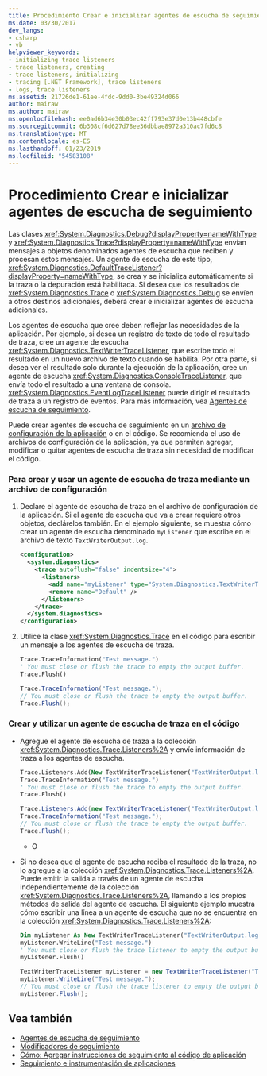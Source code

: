 ```yaml
---
title: Procedimiento Crear e inicializar agentes de escucha de seguimiento
ms.date: 03/30/2017
dev_langs:
- csharp
- vb
helpviewer_keywords:
- initializing trace listeners
- trace listeners, creating
- trace listeners, initializing
- tracing [.NET Framework], trace listeners
- logs, trace listeners
ms.assetid: 21726de1-61ee-4fdc-9dd0-3be49324d066
author: mairaw
ms.author: mairaw
ms.openlocfilehash: ee0ad6b34e30b03ec42ff793e37d0e13b448cbfe
ms.sourcegitcommit: 6b308cf6d627d78ee36dbbae8972a310ac7fd6c8
ms.translationtype: MT
ms.contentlocale: es-ES
ms.lasthandoff: 01/23/2019
ms.locfileid: "54583108"
---
```

# <a name="how-to-create-and-initialize-trace-listeners"></a>Procedimiento Crear e inicializar agentes de escucha de seguimiento
Las clases <xref:System.Diagnostics.Debug?displayProperty=nameWithType> y <xref:System.Diagnostics.Trace?displayProperty=nameWithType> envían mensajes a objetos denominados agentes de escucha que reciben y procesan estos mensajes. Un agente de escucha de este tipo, <xref:System.Diagnostics.DefaultTraceListener?displayProperty=nameWithType>, se crea y se inicializa automáticamente si la traza o la depuración está habilitada. Si desea que los resultados de <xref:System.Diagnostics.Trace> o <xref:System.Diagnostics.Debug> se envíen a otros destinos adicionales, deberá crear e inicializar agentes de escucha adicionales.  
  
 Los agentes de escucha que cree deben reflejar las necesidades de la aplicación. Por ejemplo, si desea un registro de texto de todo el resultado de traza, cree un agente de escucha <xref:System.Diagnostics.TextWriterTraceListener>, que escribe todo el resultado en un nuevo archivo de texto cuando se habilita. Por otra parte, si desea ver el resultado solo durante la ejecución de la aplicación, cree un agente de escucha <xref:System.Diagnostics.ConsoleTraceListener>, que envía todo el resultado a una ventana de consola. <xref:System.Diagnostics.EventLogTraceListener> puede dirigir el resultado de traza a un registro de eventos. Para más información, vea [Agentes de escucha de seguimiento](../../../docs/framework/debug-trace-profile/trace-listeners.md).  
  
 Puede crear agentes de escucha de seguimiento en un [archivo de configuración de la aplicación](../../../docs/framework/configure-apps/index.md) o en el código. Se recomienda el uso de archivos de configuración de la aplicación, ya que permiten agregar, modificar o quitar agentes de escucha de traza sin necesidad de modificar el código.  
  
### <a name="to-create-and-use-a-trace-listener-by-using-a-configuration-file"></a>Para crear y usar un agente de escucha de traza mediante un archivo de configuración  
  
1.  Declare el agente de escucha de traza en el archivo de configuración de la aplicación. Si el agente de escucha que va a crear requiere otros objetos, declárelos también. En el ejemplo siguiente, se muestra cómo crear un agente de escucha denominado `myListener` que escribe en el archivo de texto `TextWriterOutput.log`.  
  
    ```xml  
    <configuration>  
      <system.diagnostics>  
        <trace autoflush="false" indentsize="4">  
          <listeners>  
            <add name="myListener" type="System.Diagnostics.TextWriterTraceListener" initializeData="TextWriterOutput.log" />  
            <remove name="Default" />  
          </listeners>  
        </trace>  
      </system.diagnostics>  
    </configuration>  
    ```  
  
2.  Utilice la clase <xref:System.Diagnostics.Trace> en el código para escribir un mensaje a los agentes de escucha de traza.   
  
    ```vb  
    Trace.TraceInformation("Test message.")  
    ' You must close or flush the trace to empty the output buffer.  
    Trace.Flush()  
    ```  
  
    ```csharp  
    Trace.TraceInformation("Test message.");  
    // You must close or flush the trace to empty the output buffer.  
    Trace.Flush();  
    ```  
  
### <a name="to-create-and-use-a-trace-listener-in-code"></a>Crear y utilizar un agente de escucha de traza en el código  
  
-   Agregue el agente de escucha de traza a la colección <xref:System.Diagnostics.Trace.Listeners%2A> y envíe información de traza a los agentes de escucha.  
  
    ```vb  
    Trace.Listeners.Add(New TextWriterTraceListener("TextWriterOutput.log", "myListener"))  
    Trace.TraceInformation("Test message.")  
    ' You must close or flush the trace to empty the output buffer.  
    Trace.Flush()  
    ```  
  
    ```csharp  
    Trace.Listeners.Add(new TextWriterTraceListener("TextWriterOutput.log", "myListener"));  
    Trace.TraceInformation("Test message.");  
    // You must close or flush the trace to empty the output buffer.  
    Trace.Flush();  
    ```  
  
     - O  
  
-   Si no desea que el agente de escucha reciba el resultado de la traza, no lo agregue a la colección <xref:System.Diagnostics.Trace.Listeners%2A>. Puede emitir la salida a través de un agente de escucha independientemente de la colección <xref:System.Diagnostics.Trace.Listeners%2A>, llamando a los propios métodos de salida del agente de escucha.  El siguiente ejemplo muestra cómo escribir una línea a un agente de escucha que no se encuentra en la colección <xref:System.Diagnostics.Trace.Listeners%2A>:   
  
    ```vb  
    Dim myListener As New TextWriterTraceListener("TextWriterOutput.log", "myListener")  
    myListener.WriteLine("Test message.")  
    ' You must close or flush the trace listener to empty the output buffer.  
    myListener.Flush()  
    ```  
  
    ```csharp  
    TextWriterTraceListener myListener = new TextWriterTraceListener("TextWriterOutput.log", "myListener");  
    myListener.WriteLine("Test message.");  
    // You must close or flush the trace listener to empty the output buffer.  
    myListener.Flush();  
    ```  
  
## <a name="see-also"></a>Vea también
- [Agentes de escucha de seguimiento](../../../docs/framework/debug-trace-profile/trace-listeners.md)
- [Modificadores de seguimiento](../../../docs/framework/debug-trace-profile/trace-switches.md)
- [Cómo: Agregar instrucciones de seguimiento al código de aplicación](../../../docs/framework/debug-trace-profile/how-to-add-trace-statements-to-application-code.md)
- [Seguimiento e instrumentación de aplicaciones](../../../docs/framework/debug-trace-profile/tracing-and-instrumenting-applications.md)
